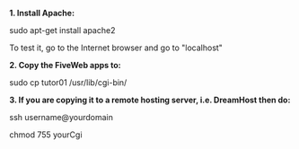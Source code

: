 **1. Install Apache:**

sudo apt-get install apache2

To test it, go to the Internet browser and go to "localhost"

**2. Copy the FiveWeb apps to:**

sudo cp tutor01 /usr/lib/cgi-bin/

**3. If you are copying it to a remote hosting server, i.e. DreamHost then do:**

ssh username@yourdomain

chmod 755 yourCgi